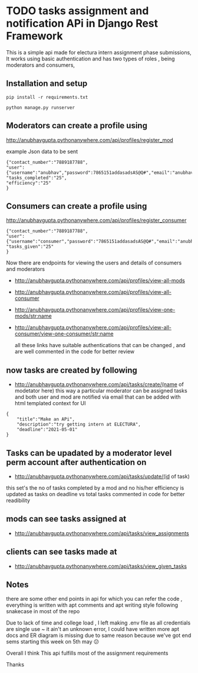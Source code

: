 # TODO tasks assignment and notification APi in Django Rest Framework

This is a simple api made for electura intern assignment phase submissions, 
It works using basic authentication and has two types of roles , being moderators and consumers,

## Installation and setup

```
pip install -r requirements.txt

python manage.py runserver
```

## Moderators can create a profile using

http://anubhavgupta.pythonanywhere.com/api/profiles/register_mod

example Json data to be sent
```
{"contact_number":"7889187788",
"user":{"username":"anubhav","password":7865151addasadsAS@Q#","email":"anubhavgupta2260@gmail.com"},
"tasks_completed":"25",
"efficiency":"25"
}
```
## Consumers can create a profile using
http://anubhavgupta.pythonanywhere.com/api/profiles/register_consumer
```
{"contact_number":"7889187788",
"user":{"username":"consumer","password":"7865151addasadsAS@Q#","email":"anubhavgupta2261@gmail.com"},
"tasks_given":"25"
}
```

Now there are endpoints for viewing the users and details of consumers and moderators

- http://anubhavgupta.pythonanywhere.com/api/profiles/view-all-mods
- http://anubhavgupta.pythonanywhere.com/api/profiles/view-all-consumer
- http://anubhavgupta.pythonanywhere.com/api/profiles/view-one-mods/<str:name>
- http://anubhavgupta.pythonanywhere.com/api/profiles/view-all-consumer/view-one-consumer/<str:name>
  

  all these links have suitable authentications that can be changed , and are well commented in the code for better review

 ## now tasks are created by following

- http://anubhavgupta.pythonanywhere.com/api/tasks/create/(name of modetator here)
   this way a particular moderator can be assigned tasks and both user and mod are notified via email that can be added with html templated context for UI

```
{
    "title":"Make an APi",
    "description":"try getting intern at ELECTURA",
    "deadline":"2021-05-01"
}
```

## Tasks can be upadated by a moderator level perm account after authentication on 
- http://anubhavgupta.pythonanywhere.com/api/tasks/update/(id of task)

this set's the no of tasks completed by a mod and no his/her efficiency is updated as tasks on deadline vs total tasks 
commented in code for better readibility

## mods can see tasks assigned at
- http://anubhavgupta.pythonanywhere.com/api/tasks/view_assignments
  
## clients can see tasks made at

- http://anubhavgupta.pythonanywhere.com/api/tasks/view_given_tasks

## Notes
there are some other end points in api for which you can refer the code , everything is written with apt comments and apt writing style following snakecase in most of the repo

Due to lack of time and college load , I left making .env file as all credentials are single use ~ it ain't an unknown error,
I could have written more apt docs and ER diagram is missing due to same reason because we've got end sems starting this week on 5th may 😕

Overall I think This api fulfills most of the assignment requirements 


Thanks 
